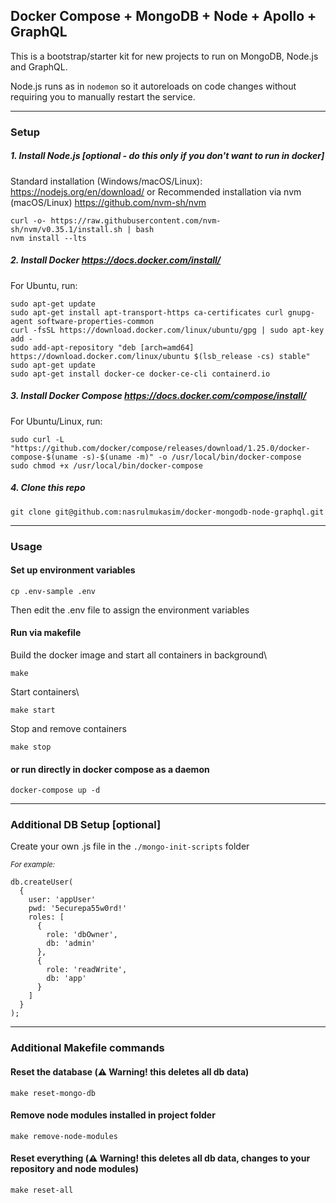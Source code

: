 ## Docker Compose + MongoDB + Node + Apollo + GraphQL
This is a bootstrap/starter kit for new projects to run on MongoDB, Node.js and GraphQL.

Node.js runs as in `nodemon` so it autoreloads on code changes without requiring you to manually restart the service.

---
### Setup 
##### 1. Install Node.js [optional - do this only if you don't want to run in docker]
Standard installation (Windows/macOS/Linux): https://nodejs.org/en/download/
or
Recommended installation via nvm (macOS/Linux) https://github.com/nvm-sh/nvm
  ```
  curl -o- https://raw.githubusercontent.com/nvm-sh/nvm/v0.35.1/install.sh | bash
  nvm install --lts
  ```
     
##### 2. Install Docker https://docs.docker.com/install/
For Ubuntu, run:
```
sudo apt-get update
sudo apt-get install apt-transport-https ca-certificates curl gnupg-agent software-properties-common
curl -fsSL https://download.docker.com/linux/ubuntu/gpg | sudo apt-key add -
sudo add-apt-repository "deb [arch=amd64] https://download.docker.com/linux/ubuntu $(lsb_release -cs) stable"
sudo apt-get update
sudo apt-get install docker-ce docker-ce-cli containerd.io
```

##### 3. Install Docker Compose https://docs.docker.com/compose/install/
For Ubuntu/Linux, run:
```
sudo curl -L "https://github.com/docker/compose/releases/download/1.25.0/docker-compose-$(uname -s)-$(uname -m)" -o /usr/local/bin/docker-compose
sudo chmod +x /usr/local/bin/docker-compose
```

##### 4. Clone this repo
```
git clone git@github.com:nasrulmukasim/docker-mongodb-node-graphql.git
```

---
### Usage

#### Set up environment variables
```
cp .env-sample .env
```
Then edit the .env file to assign the environment variables

#### Run via makefile
Build the docker image and start all containers in background\
```
make
```

Start containers\
```
make start
```

Stop and remove containers
```
make stop
```

#### or run directly in docker compose as a daemon
```
docker-compose up -d
```

---

### Additional DB Setup [optional]

Create your own .js file in the `./mongo-init-scripts` folder

*<sup>For example:</sup>*
```
db.createUser(
  {
    user: 'appUser'
    pwd: '5ecurepa55w0rd!'
    roles: [
      {
        role: 'dbOwner',
        db: 'admin'
      },
      {
        role: 'readWrite',
        db: 'app'
      }
    ]
  }
);
```
---
### Additional Makefile commands
#### Reset the database (:warning: **Warning!** this deletes all db data)
```
make reset-mongo-db
```

#### Remove node modules installed in project folder
```
make remove-node-modules
```

#### Reset everything (:warning: **Warning!** this deletes all db data, changes to your repository and node modules)
```
make reset-all
```
